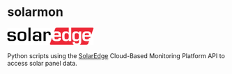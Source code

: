 # solarmon

![SolarEdge logo](docs/images/SolarEdge_logo.png)

Python scripts using the [SolarEdge](https://www.solaredge.com) Cloud-Based Monitoring Platform API to access solar panel data.

